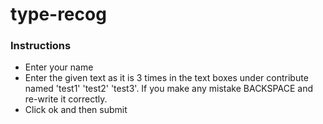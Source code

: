 # type-recog

<h3> Instructions </h3>

<ul>
  <li> Enter your name </li>
  <li> Enter the given text as it is 3 times in the text boxes under contribute named 'test1' 'test2' 'test3'. If you make any mistake BACKSPACE and re-write it correctly. </li>
  <li> Click ok and then submit </li>
</ul>

